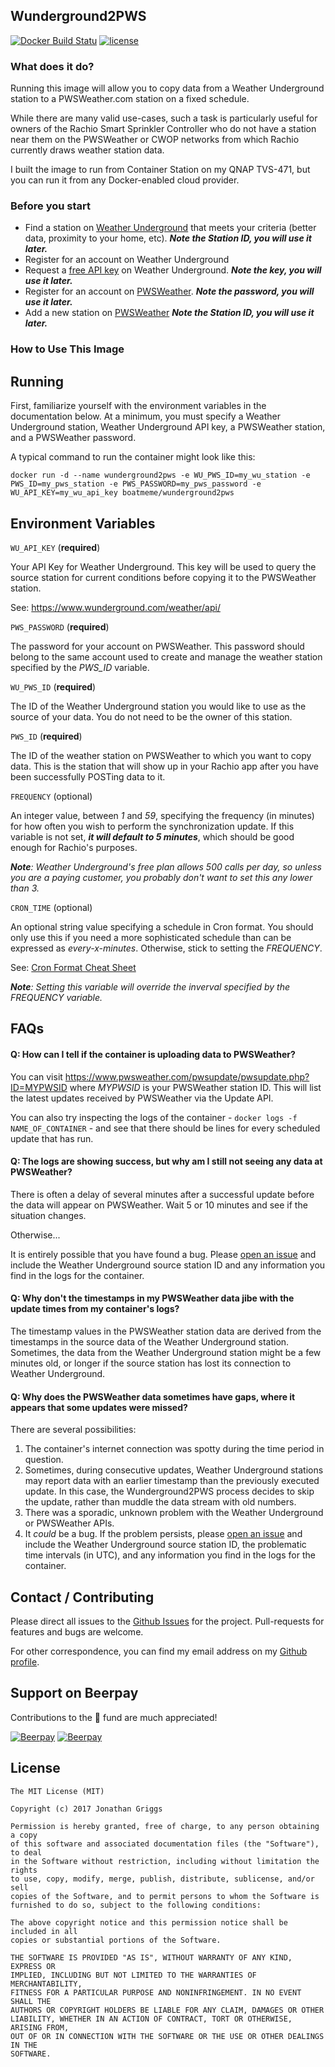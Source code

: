 ## Wunderground2PWS
[![Docker Build Statu](https://img.shields.io/docker/build/boatmeme/wunderground2pws.svg?style=flat-square)](https://hub.docker.com/r/boatmeme/wunderground2pws/) [![license](https://img.shields.io/github/license/boatmeme/wunderground2pws-docker.svg?style=flat-square)](https://github.com/boatmeme/wunderground2pws-docker/blob/master/LICENSE)

### What does it do?
Running this image will allow you to copy data from a Weather Underground station to a PWSWeather.com station on a fixed schedule.

While there are many valid use-cases, such a task is particularly useful for owners of the Rachio Smart Sprinkler Controller who do not have a station near them on the PWSWeather or CWOP networks from which Rachio currently draws weather station data.

I built the image to run from Container Station on my QNAP TVS-471, but you can run it from any Docker-enabled cloud provider.

### Before you start

* Find a station on [Weather Underground](https://www.wunderground.com/wundermap) that meets your criteria (better data, proximity to your home, etc). _**Note the Station ID, you will use it later.**_
* Register for an account on Weather Underground
* Request a [free API key](https://www.wunderground.com/weather/api/) on Weather Underground. _**Note the key, you will use it later.**_
* Register for an account on [PWSWeather](https://www.pwsweather.com/register.php). _**Note the password, you will use it later.**_
* Add a new station on [PWSWeather](https://www.pwsweather.com/stationlist.php) _**Note the Station ID, you will use it later.**_

### How to Use This Image

## Running

First, familiarize yourself with the environment variables in the documentation below. At a minimum, you must specify a Weather Underground station, Weather Underground API key, a PWSWeather station, and a PWSWeather password.

A typical command to run the container might look like this:

```docker run -d --name wunderground2pws -e WU_PWS_ID=my_wu_station -e PWS_ID=my_pws_station -e PWS_PASSWORD=my_pws_password -e WU_API_KEY=my_wu_api_key boatmeme/wunderground2pws```


## Environment Variables

```WU_API_KEY``` (**required**)

Your API Key for Weather Underground. This key will be used to query the source station for current conditions before copying it to the PWSWeather station.  

See: https://www.wunderground.com/weather/api/

```PWS_PASSWORD``` (**required**)

The password for your account on PWSWeather. This password should belong to the same account used to create and manage the weather station specified by the _PWS\_ID_ variable.

```WU_PWS_ID``` (**required**)

The ID of the Weather Underground station you would like to use as the source of your data. You do not need to be the owner of this station.

```PWS_ID``` (**required**)

The ID of the weather station on PWSWeather to which you want to copy data. This is the station that will show up in your Rachio app after you have been successfully POSTing data to it.

```FREQUENCY``` (optional)

An integer value, between _1_ and _59_, specifying the frequency (in minutes) for how often you wish to perform the synchronization update. If this variable is not set, _**it will default to 5 minutes**_, which should be good enough for Rachio's purposes.

_**Note**: Weather Underground's free plan allows 500 calls per day, so unless you are a paying customer, you probably don't want to set this any lower than 3._

```CRON_TIME``` (optional)

An optional string value specifying a schedule in Cron format. You should only use this if you need a more sophisticated schedule than can be expressed as _every-x-minutes_. Otherwise, stick to setting the _FREQUENCY_.

See: [Cron Format Cheat Sheet](http://www.nncron.ru/help/EN/working/cron-format.htm)

_**Note**: Setting this variable will override the inverval specified by the FREQUENCY variable._

## FAQs

#### Q: How can I tell if the container is uploading data to PWSWeather?

You can visit https://www.pwsweather.com/pwsupdate/pwsupdate.php?ID=MYPWSID where _MYPWSID_ is your PWSWeather station ID. This will list the latest updates received by PWSWeather via the Update API.

You can also try inspecting the logs of the  container - ```docker logs -f NAME_OF_CONTAINER``` - and see that there should be lines for every scheduled update that has run.

#### Q: The logs are showing success, but why am I still not seeing any data at PWSWeather?

There is often a delay of several minutes after a successful update before the data will appear on PWSWeather. Wait 5 or 10 minutes and see if the situation changes.

Otherwise...

It is entirely possible that you have found a bug. Please [open an issue](https://github.com/boatmeme/wunderground2pws-docker/issues) and include the Weather Underground source station ID and any information you find in the logs for the container.

#### Q: Why don't the timestamps in my PWSWeather data jibe with the update times from my container's logs?

The timestamp values in the PWSWeather station data are derived from the timestamps in the source data of the Weather Underground station. Sometimes, the data from the Weather Underground station might be a few minutes old, or longer if the source station has lost its connection to Weather Underground.

#### Q: Why does the PWSWeather data sometimes have gaps, where it appears that some updates were missed?

There are several possibilities:

1) The container's internet connection was spotty during the time period in question.
2) Sometimes, during consecutive updates, Weather Underground stations may report data with an earlier timestamp than the previously executed update. In this case, the Wunderground2PWS process decides to skip the update, rather than muddle the data stream with old numbers.
3) There was a sporadic, unknown problem with the Weather Underground or PWSWeather APIs.
4) It _could_ be a bug. If the problem persists, please [open an issue](https://github.com/boatmeme/wunderground2pws-docker/issues) and include the Weather Underground source station ID, the problematic time intervals (in UTC), and any information you find in the logs for the container.

## Contact / Contributing

Please direct all issues to the [Github Issues](https://github.com/boatmeme/wunderground2pws-docker/issues) for the project. Pull-requests for features and bugs are welcome.

For other correspondence, you can find my email address on my [Github profile](https://github.com/boatmeme).

## Support on Beerpay
Contributions to the :beers: fund are much appreciated!

[![Beerpay](https://beerpay.io/boatmeme/wunderground2pws-docker/badge.svg?style=beer-square)](https://beerpay.io/boatmeme/wunderground2pws-docker)  [![Beerpay](https://beerpay.io/boatmeme/wunderground2pws-docker/make-wish.svg?style=flat-square)](https://beerpay.io/boatmeme/wunderground2pws-docker?focus=wish)

## License


    The MIT License (MIT)

    Copyright (c) 2017 Jonathan Griggs

    Permission is hereby granted, free of charge, to any person obtaining a copy
    of this software and associated documentation files (the "Software"), to deal
    in the Software without restriction, including without limitation the rights
    to use, copy, modify, merge, publish, distribute, sublicense, and/or sell
    copies of the Software, and to permit persons to whom the Software is
    furnished to do so, subject to the following conditions:

    The above copyright notice and this permission notice shall be included in all
    copies or substantial portions of the Software.

    THE SOFTWARE IS PROVIDED "AS IS", WITHOUT WARRANTY OF ANY KIND, EXPRESS OR
    IMPLIED, INCLUDING BUT NOT LIMITED TO THE WARRANTIES OF MERCHANTABILITY,
    FITNESS FOR A PARTICULAR PURPOSE AND NONINFRINGEMENT. IN NO EVENT SHALL THE
    AUTHORS OR COPYRIGHT HOLDERS BE LIABLE FOR ANY CLAIM, DAMAGES OR OTHER
    LIABILITY, WHETHER IN AN ACTION OF CONTRACT, TORT OR OTHERWISE, ARISING FROM,
    OUT OF OR IN CONNECTION WITH THE SOFTWARE OR THE USE OR OTHER DEALINGS IN THE
    SOFTWARE.
